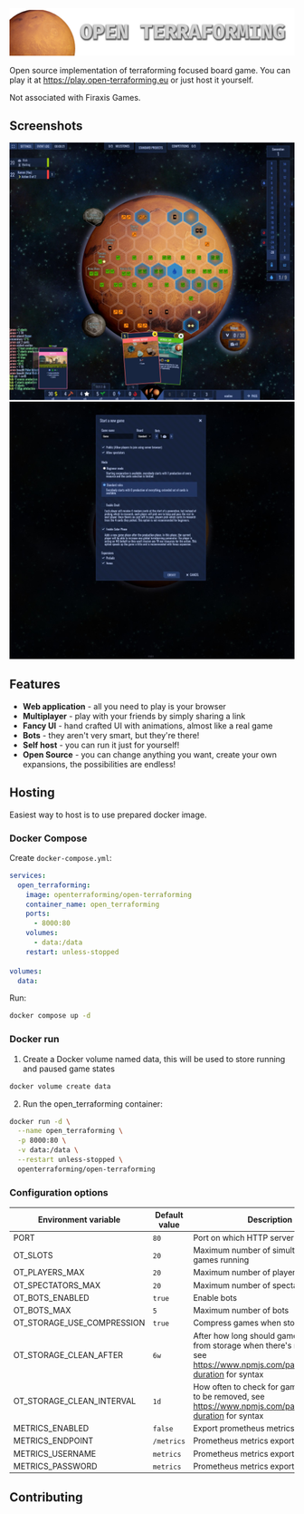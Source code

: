 ![Open Terraforming](./presentation/open-terraforming-logo.png)

Open source implementation of terraforming focused board game. You can play it at https://play.open-terraforming.eu or just host it yourself.

Not associated with Firaxis Games.

## Screenshots

![ingame screenshot](./presentation/ingame-1.jpg)
![other screenshot](./presentation/new-game-screen.jpg)

## Features

 - **Web application** - all you need to play is your browser
 - **Multiplayer** - play with your friends by simply sharing a link
 - **Fancy UI** - hand crafted UI with animations, almost like a real game
 - **Bots** - they aren't very smart, but they're there!
 - **Self host** - you can run it just for yourself!
 - **Open Source** - you can change anything you want, create your own expansions, the possibilities are endless!

## Hosting

Easiest way to host is to use prepared docker image.

### Docker Compose
Create `docker-compose.yml`:

```yaml
services:
  open_terraforming:
    image: openterraforming/open-terraforming
    container_name: open_terraforming
    ports:
      - 8000:80
    volumes:
      - data:/data
    restart: unless-stopped

volumes:
  data:
```

Run:

```sh
docker compose up -d
```

### Docker run

1. Create a Docker volume named data, this will be used to store running and paused game states
```sh
docker volume create data
```

2. Run the open_terraforming container:

```sh
docker run -d \
  --name open_terraforming \
  -p 8000:80 \
  -v data:/data \
  --restart unless-stopped \
  openterraforming/open-terraforming
```

### Configuration options

| Environment variable | Default value | Description |
| --- | --- | --- |
| PORT | `80` | Port on which HTTP server will listen |
| OT_SLOTS | `20` | Maximum number of simultaneous games running |
| OT_PLAYERS_MAX | `20` | Maximum number of players per game |
| OT_SPECTATORS_MAX | `20` | Maximum number of spectators |
| OT_BOTS_ENABLED | `true` | Enable bots |
| OT_BOTS_MAX | `5` | Maximum number of bots |
| OT_STORAGE_USE_COMPRESSION | `true` | Compress games when storing them |
| OT_STORAGE_CLEAN_AFTER | `6w` | After how long should game be removed from storage when there's no activity, see https://www.npmjs.com/package/parse-duration for syntax |
| OT_STORAGE_CLEAN_INTERVAL | `1d` | How often to check for games that need to be removed, see https://www.npmjs.com/package/parse-duration for syntax |
| METRICS_ENABLED | `false` | Export prometheus metrics |
| METRICS_ENDPOINT | `/metrics` | Prometheus metrics export endpoint |
| METRICS_USERNAME | `metrics` | Prometheus metrics export username |
| METRICS_PASSWORD | `metrics` | Prometheus metrics export password |

## Contributing
